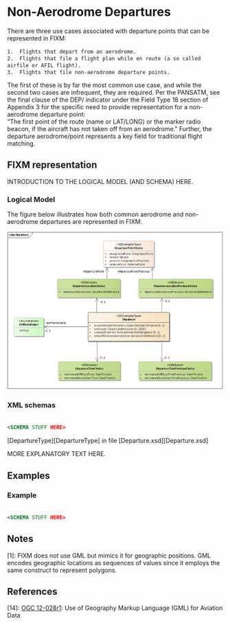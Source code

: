 # Non-Aerodrome Departures

There are three use cases associated with departure points that can be represented in FIXM:
 
    1.	Flights that depart from an aerodrome.
    2.	Flights that file a flight plan while en route (a so called airfile or AFIL flight).
    3.	Flights that file non-aerodrome departure points.

The first of these is by far the most common use case, and while the  second two cases are infrequent, 
they are required. Per the PANSATM, see the final clause of the DEP/ indicator under the Field Type 18 
section of Appendix 3 for the specific need to provide representation for a non-aerodrome departure point:  
“The first point of the route (name or LAT/LONG) or the marker radio beacon, if the aircraft has not taken 
off from an aerodrome.” 
Further, the departure aerodrome/point represents a key field for traditional flight matching.

## FIXM representation

INTRODUCTION TO THE LOGICAL MODEL (AND SCHEMA) HERE.

### Logical Model

The figure below illustrates how both common aerodrome and non-aerodrome departures are represented in FIXM.

![Image](../media/non-aerodrome-departures-02.png)

### XML schemas

```xml

<SCHEMA STUFF HERE>

```

[DepartureType][DepartureType] in file [Departure.xsd][Departure.xsd]

MORE EXPLANATORY TEXT HERE.

## Examples

### Example

```xml

<SCHEMA STUFF HERE>

```
## Notes
[1]: FIXM does not use GML but mimics it for geographic positions. GML encodes geographic locations as sequences of values since it employs the same construct to represent polygons.

## References

[14]: [OGC 12-028r1](https://portal.opengeospatial.org/files/?artifact_id=62061): Use of Geography Markup Language (GML) for Aviation Data
